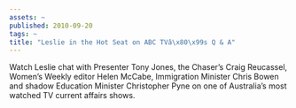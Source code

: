 ```yaml
---
assets: ~
published: 2010-09-20
tags: ~
title: "Leslie in the Hot Seat on ABC TVâ\x80\x99s Q & A"
---
```

Watch Leslie chat with Presenter Tony Jones, the Chaser’s Craig
Reucassel, Women’s Weekly editor Helen McCabe, Immigration Minister
Chris Bowen and shadow Education Minister Christopher Pyne on one of
Australia’s most watched TV current affairs shows.